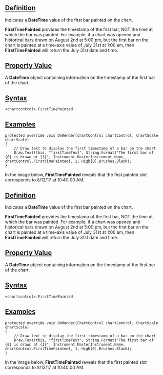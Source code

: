 ## [Definition](https://developer.ninjatrader.com/docs/desktop/firsttimepainted\#definition)

Indicates a **DateTime** value of the first bar painted on the chart.

**FirstTimePainted** provides the timestamp of the first bar, NOT the time at which the bar was painted. For example, if a chart was opened and historical bars drawn on August 2nd at 5:00 pm, but the first bar on the chart is painted at a time-axis value of July 31st at 1:00 am, then **FirstTimePainted** will return the July 31st date and time.

## [Property Value](https://developer.ninjatrader.com/docs/desktop/firsttimepainted\#property-value)

A **DateTime** object containing information on the timestamp of the first bar of the chart.

## [Syntax](https://developer.ninjatrader.com/docs/desktop/firsttimepainted\#syntax)

`<chartcontrol>.FirstTimePainted`

## [Examples](https://developer.ninjatrader.com/docs/desktop/firsttimepainted\#examples)

```jsx-150469391 csharp
protected override void OnRender(ChartControl chartControl, ChartScale chartScale)
{
    // Draw text to display the first timestamp of a bar on the chart
    Draw.Text(this, "firstTimeText", String.Format("The first bar of {0} is drawn at {1}", Instrument.MasterInstrument.Name, chartControl.FirstTimePainted), 1, High[0],Brushes.Black);
}

```

In the image below, **FirstTimePainted** reveals that the first painted slot corresponds to 8/12/17 at 10:40:00 AM.

## [Definition](https://developer.ninjatrader.com/docs/desktop/firsttimepainted\#definition)

Indicates a **DateTime** value of the first bar painted on the chart.

**FirstTimePainted** provides the timestamp of the first bar, NOT the time at which the bar was painted. For example, if a chart was opened and historical bars drawn on August 2nd at 5:00 pm, but the first bar on the chart is painted at a time-axis value of July 31st at 1:00 am, then **FirstTimePainted** will return the July 31st date and time.

## [Property Value](https://developer.ninjatrader.com/docs/desktop/firsttimepainted\#property-value)

A **DateTime** object containing information on the timestamp of the first bar of the chart.

## [Syntax](https://developer.ninjatrader.com/docs/desktop/firsttimepainted\#syntax)

`<chartcontrol>.FirstTimePainted`

## [Examples](https://developer.ninjatrader.com/docs/desktop/firsttimepainted\#examples)

```jsx-150469391 csharp
protected override void OnRender(ChartControl chartControl, ChartScale chartScale)
{
    // Draw text to display the first timestamp of a bar on the chart
    Draw.Text(this, "firstTimeText", String.Format("The first bar of {0} is drawn at {1}", Instrument.MasterInstrument.Name, chartControl.FirstTimePainted), 1, High[0],Brushes.Black);
}

```

In the image below, **FirstTimePainted** reveals that the first painted slot corresponds to 8/12/17 at 10:40:00 AM.